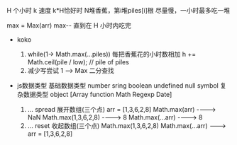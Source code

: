 H 个小时 
k 速度   k*H恰好时
N堆香蕉，第i堆piles[i]根
尽量慢，一小时最多吃一堆

max = Max(arr)
max-- 直到在 H 小时内吃完

- koko
    1. while(1-> Math.max(...piles))
       每把香蕉花的小时数相加 h += Math.ceil(pile / low); // pile of piles
    2. 减少写尝试
        1 --> Max 二分查找



- js数据类型
    基础数据类型
    number sring boolean undefined null symbol
    复杂数据类型 object
    [Array function Math Regexp Date]
    
    1. ... spread 展开数组(三个点)
        arr = [1,3,6,2,8]
        Math.max(arr) ----> NaN
        Math.max(1,3,6,2,8) ----> 8
        Math.max(...arr) ----> 8
    2. ... reset 收起数组(三个点)
        Math.max(1,3,6,2,8)
        Math.max(...arr) ---> arr = [1,3,6,2,8]